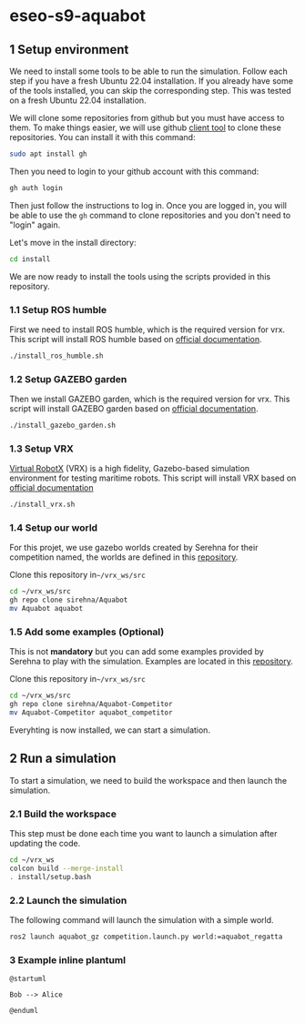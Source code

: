 # eseo-s9-aquabot

## **1 Setup environment**

We need to install some tools to be able to run the simulation. Follow each step if you have a fresh Ubuntu 22.04 installation. If you already have some of the tools installed, you can skip the corresponding step. This was tested on a fresh Ubuntu 22.04 installation.

We will clone some repositories from github but you must have access to them. To make things easier, we will use github [client tool](https://cli.github.com/) to clone these repositories. You can install it with this command:

```bash
sudo apt install gh
```

Then you need to login to your github account with this command:

```bash
gh auth login
```

Then just follow the instructions to log in.
Once you are logged in, you will be able to use the `gh` command to clone repositories and you don't need to "login" again.

Let's move in the install directory:

```bash
cd install
```

We are now ready to install the tools using the scripts provided in this repository.

### 1.1 Setup ROS humble

First we need to install ROS humble, which is the required version for vrx. This script will install ROS humble based on [official documentation](https://docs.ros.org/en/humble/Installation.html).

```bash
./install_ros_humble.sh
```

### 1.2 Setup GAZEBO garden

Then we install GAZEBO garden, which is the required version for vrx. This script will install GAZEBO garden based on [official documentation](https://gazebosim.org/docs/garden/install_ubuntu).

```bash
./install_gazebo_garden.sh
```

### 1.3 Setup VRX

[Virtual RobotX](https://github.com/osrf/vrx) (VRX) is a high fidelity, Gazebo-based simulation environment for testing maritime robots. This script will install VRX based on [official documentation](https://github.com/osrf/vrx/wiki/getting_started_tutorial)

```bash
./install_vrx.sh
```

### 1.4 Setup our world

For this projet, we use gazebo worlds created by Serehna for their competition named, the worlds are defined in this [repository](https://github.com/sirehna/Aquabot).

Clone this repository in`~/vrx_ws/src`

```bash
cd ~/vrx_ws/src
gh repo clone sirehna/Aquabot
mv Aquabot aquabot
```

### 1.5 Add some examples (Optional)

This is not **mandatory** but you can add some examples provided by Serehna to play with the simulation. Examples are located in this [repository](https://github.com/sirehna/Aquabot-Competitor).

Clone this repository in`~/vrx_ws/src`

```bash
cd ~/vrx_ws/src
gh repo clone sirehna/Aquabot-Competitor
mv Aquabot-Competitor aquabot_competitor
```

Everyhting is now installed, we can start a simulation.

## **2 Run a simulation**

To start a simulation, we need to build the workspace and then launch the simulation.

### 2.1 Build the workspace

This step must be done each time you want to launch a simulation after updating the code.

```bash
cd ~/vrx_ws
colcon build --merge-install
. install/setup.bash
```

### 2.2 Launch the simulation

The following command will launch the simulation with a simple world.

```bash
ros2 launch aquabot_gz competition.launch.py world:=aquabot_regatta
```

### 3 Example inline plantuml

```plantuml
@startuml

Bob --> Alice

@enduml
```
